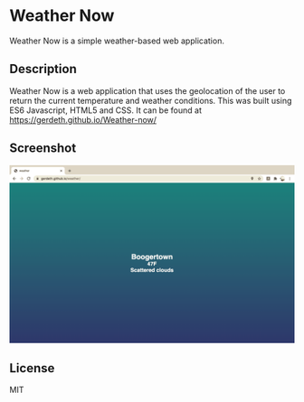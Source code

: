 # Weather Now
Weather Now is a simple weather-based web application.

## Description
Weather Now is a web application that uses the geolocation of the user to return the current temperature and weather conditions. This was built using ES6 Javascript, HTML5 and CSS. It can be found at https://gerdeth.github.io/Weather-now/


## Screenshot

![Weather Now screenshot](https://github.com/Gerdeth/Weather-now/blob/main/Screen%20Shot%202021-02-28%20at%207.30.13%20AM.png)

## License
MIT


